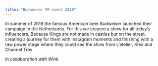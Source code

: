```yaml
---
title: "Budweiser PR event 2019"
---
```


In summer of 2019 the famous American beer Budweiser launched their campaign in the Netherlands. For this we created a show for all today’s influencers. Because Kings are not made in castles but on the street. creating a journey for them with instagram moments and finishing with a raw power stage where they could see the show from L’atelier, Kléo and Channel Tres.

_In collaboration with Wink_
